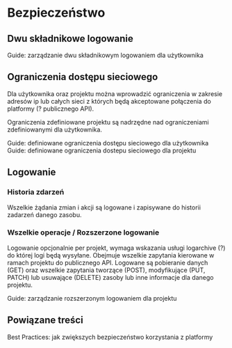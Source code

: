 # Bezpieczeństwo

## Dwu składnikowe logowanie



Guide: zarządzanie dwu składnikowym logowaniem dla użytkownika 


## Ograniczenia dostępu sieciowego

Dla użytkownika oraz projektu można wprowadzić ograniczenia w zakresie adresów ip lub całych sieci z których będą akceptowane połączenia do platformy (? publicznego API).

Ograniczenia zdefiniowane projektu są nadrzędne nad ograniczeniami zdefiniowanymi dla użytkownika. 

Guide: definiowane ograniczenia dostępu sieciowego dla użytkownika
Guide: definiowane ograniczenia dostepu sieciowego dla projektu


## Logowanie

### Historia zdarzeń

Wszelkie żądania zmian i akcji są logowane i zapisywane do historii zadarzeń danego zasobu.

### Wszelkie operacje / Rozszerzone logowanie

Logowanie opcjonalnie per projekt, wymaga wskazania usługi logarchive (?) do której logi będą wysyłane. Obejmuje wszelkie zapytania kierowane w ramach projektu do publicznego API. Logowane są pobieranie danych (GET) oraz wszelkie zapytania tworzące (POST), modyfikujące (PUT, PATCH) lub usuwające (DELETE) zasoby lub inne informacje dla danego projektu. 

Guide: zarządzanie rozszerzonym logowaniem dla projektu




## Powiązane treści

Best Practices: jak zwiększych bezpieczeństwo korzystania z platformy